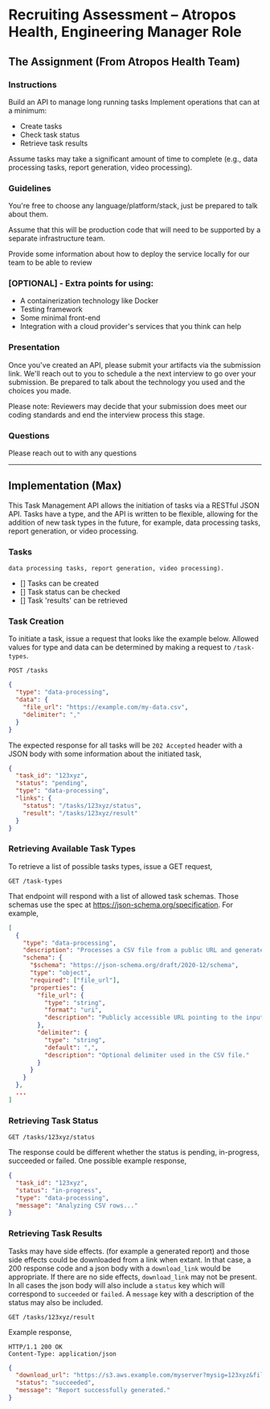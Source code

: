 # Recruiting Assessment – Atropos Health, Engineering Manager Role

## The Assignment (From Atropos Health Team)

### Instructions
Build an API to manage long running tasks
Implement operations that can at a minimum:

- Create tasks
- Check  task status
- Retrieve task results

Assume tasks may take a significant amount of time to complete (e.g., data processing tasks, report generation, video processing).  


### Guidelines

You're free to choose any language/platform/stack, just be prepared to talk about them.

Assume that this will be production code that will need to be supported by a separate infrastructure team.

Provide some information about how to deploy the service locally for our team to be able to review

### [OPTIONAL] - Extra points for using:

- A containerization technology like Docker
- Testing framework
- Some minimal front-end
- Integration with a cloud provider's services that you think can help

### Presentation

Once you've created an API, please submit your artifacts via the submission link.  We'll reach out to you to schedule a the next interview to go over your submission. Be prepared to talk about the technology you used and the choices you made. 

Please note: Reviewers may decide that your submission does meet our coding standards and end the interview process this stage.

### Questions
Please reach out to with any questions

---
## Implementation (Max)

This Task Management API allows the initiation of tasks via a RESTful JSON API. Tasks have a type, and the API is written to be flexible, allowing for the addition of new task types in the future, for example, data processing tasks, report generation, or video processing. 

### Tasks

`data processing tasks, report generation, video processing).`

- [] Tasks can be created 
- [] Task status can be checked
- [] Task 'results' can be retrieved

### Task Creation 

To initiate a task, issue a request that looks like the example below. Allowed values for type and data can be determined by making a request to `/task-types`.

```http
POST /tasks
```
```json
{
  "type": "data-processing",
  "data": {
    "file_url": "https://example.com/my-data.csv",
    "delimiter": ","
  }
}
```

The expected response for all tasks will be `202 Accepted` header with a JSON body with some information about the initiated task,
```json
{
  "task_id": "123xyz",
  "status": "pending",
  "type": "data-processing",
  "links": {
    "status": "/tasks/123xyz/status",
    "result": "/tasks/123xyz/result"
  }
}
```

### Retrieving Available Task Types

To retrieve a list of possible tasks types, issue a GET request,
```http
GET /task-types
```

That endpoint will respond with a list of allowed task schemas. Those schemas use the spec at https://json-schema.org/specification. For example,
```json
[
  {
    "type": "data-processing",
    "description": "Processes a CSV file from a public URL and generates a summary report.",
    "schema": {
      "$schema": "https://json-schema.org/draft/2020-12/schema",
      "type": "object",
      "required": ["file_url"],
      "properties": {
        "file_url": {
          "type": "string",
          "format": "uri",
          "description": "Publicly accessible URL pointing to the input CSV file."
        },
        "delimiter": {
          "type": "string",
          "default": ",",
          "description": "Optional delimiter used in the CSV file."
        }
      }
    }
  },
  ...
]
```

### Retrieving Task Status

```http
GET /tasks/123xyz/status
```

The response could be different whether the status is pending, in-progress, succeeded or failed. One possible example response,
```json
{
  "task_id": "123xyz",
  "status": "in-progress",
  "type": "data-processing",
  "message": "Analyzing CSV rows..."
}
```

### Retrieving Task Results

Tasks may have side effects. (for example a generated report) and those side effects could be downloaded from a link when extant. In that case, a 200 response code and a json body with a `download_link` would be appropriate. If there are no side effects, `download_link` may not be present. In all cases the json body will also include a `status` key which will correspond to `succeeded` or `failed`. A `message` key with a description of the status may also be included.

```http
GET /tasks/123xyz/result
```

Example response,
```http
HTTP/1.1 200 OK
Content-Type: application/json
```
```json
{
  "download_url": "https://s3.aws.example.com/myserver?mysig=123xyz&file=task_123xyz",
  "status": "succeeded",
  "message": "Report successfully generated."
}
```

